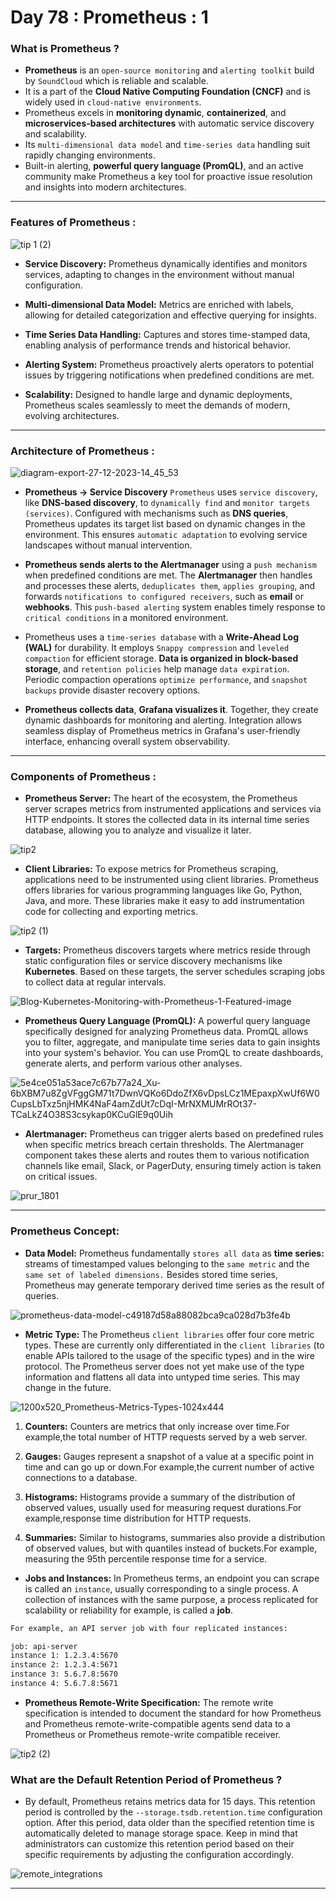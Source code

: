 # Day 78 : Prometheus : 1

### What is Prometheus ?

- **Prometheus** is an `open-source monitoring` and `alerting toolkit` build by `SoundCloud` which is reliable and scalable.
- It is a part of the **Cloud Native Computing Foundation (CNCF)** and is widely used in `cloud-native environments`.
- Prometheus excels in **monitoring dynamic**, **containerized**, and **microservices-based architectures** with automatic service discovery and scalability.
- Its `multi-dimensional data model` and `time-series data` handling suit rapidly changing environments.
- Built-in alerting, **powerful query language (PromQL)**, and an active community make Prometheus a key tool for proactive issue resolution and insights into modern architectures.

---

### Features of Prometheus :

![tip 1 (2)](https://github.com/Rohit312001/GitDemo/assets/76991475/c4f099af-cd52-4172-8774-b52b4a0b6462)

- **Service Discovery:** Prometheus dynamically identifies and monitors services, adapting to changes in the environment without manual configuration.

- **Multi-dimensional Data Model:** Metrics are enriched with labels, allowing for detailed categorization and effective querying for insights.

- **Time Series Data Handling:** Captures and stores time-stamped data, enabling analysis of performance trends and historical behavior.

- **Alerting System:** Prometheus proactively alerts operators to potential issues by triggering notifications when predefined conditions are met.

- **Scalability:** Designed to handle large and dynamic deployments, Prometheus scales seamlessly to meet the demands of modern, evolving architectures.

---

### Architecture of Prometheus :

![diagram-export-27-12-2023-14_45_53](https://github.com/Rohit312001/GitDemo/assets/76991475/062b3749-4f9f-41f9-9894-a4460e907813)

- **Prometheus -> Service Discovery** `Prometheus` uses `service discovery`, like **DNS-based discovery**, to `dynamically find` and `monitor targets (services)`. Configured with mechanisms such as **DNS queries**, Prometheus updates its target list based on dynamic changes in the environment. This ensures `automatic adaptation` to evolving service landscapes without manual intervention.

- **Prometheus sends alerts to the Alertmanager** using a `push mechanism` when predefined conditions are met. The **Alertmanager** then handles and processes these alerts, `deduplicates them`, `applies grouping`, and forwards `notifications to configured receivers`, such as **email** or **webhooks**. This `push-based alerting` system enables timely response to `critical conditions` in a monitored environment.

- Prometheus uses a `time-series database` with a **Write-Ahead Log (WAL)** for durability. It employs `Snappy compression` and `leveled compaction` for efficient storage. **Data is organized in block-based storage**, and `retention policies` help manage `data expiration`. Periodic compaction operations `optimize performance`, and `snapshot backups` provide disaster recovery options.

- **Prometheus collects data**, **Grafana visualizes it**. Together, they create dynamic dashboards for monitoring and alerting. Integration allows seamless display of Prometheus metrics in Grafana's user-friendly interface, enhancing overall system observability.

---

### Components of Prometheus :

- **Prometheus Server:** The heart of the ecosystem, the Prometheus server scrapes metrics from instrumented applications and services via HTTP endpoints. It stores the collected data in its internal time series database, allowing you to analyze and visualize it later.

![tip2](https://github.com/Rohit312001/GitDemo/assets/76991475/8f5736e7-e175-45a8-b7b5-5d3650cc6222)

- **Client Libraries:** To expose metrics for Prometheus scraping, applications need to be instrumented using client libraries. Prometheus offers libraries for various programming languages like Go, Python, Java, and more. These libraries make it easy to add instrumentation code for collecting and exporting metrics.

![tip2 (1)](https://github.com/Rohit312001/GitDemo/assets/76991475/abc580d1-5520-4b92-9ea0-f41b64dacfc7)

- **Targets:** Prometheus discovers targets where metrics reside through static configuration files or service discovery mechanisms like **Kubernetes**. Based on these targets, the server schedules scraping jobs to collect data at regular intervals.

![Blog-Kubernetes-Monitoring-with-Prometheus-1-Featured-image](https://github.com/Rohit312001/GitDemo/assets/76991475/3037562c-b931-46d9-b165-8391a1d5f2d7)

- **Prometheus Query Language (PromQL):** A powerful query language specifically designed for analyzing Prometheus data. PromQL allows you to filter, aggregate, and manipulate time series data to gain insights into your system's behavior. You can use PromQL to create dashboards, generate alerts, and perform various other analyses.

![5e4ce051a53ace7c67b77a24_Xu-6bXBM7u8ZgVFggGM71t7DwnVQKo6DdoZfX6vDpsLCz1MEpaxpXwUf6W0CupsLbTxz5njHMK4NaF4amZdUt7cDqI-MrNXMUMrROt37-TCaLkZ4O38S3csykap0KCuGlE9q0Uih](https://github.com/Rohit312001/GitDemo/assets/76991475/8e7ad724-58da-4ca8-9876-cee1127cd7e2)

- **Alertmanager:** Prometheus can trigger alerts based on predefined rules when specific metrics breach certain thresholds. The Alertmanager component takes these alerts and routes them to various notification channels like email, Slack, or PagerDuty, ensuring timely action is taken on critical issues.

![prur_1801](https://github.com/Rohit312001/GitDemo/assets/76991475/758ae9ff-e152-421b-a4bf-1faa1cfaae35)

---

### Prometheus Concept:

- **Data Model:** Prometheus fundamentally `stores all data` as **time series:** streams of timestamped values belonging to the `same metric` and the `same set of labeled dimensions.` Besides stored time series, Prometheus may generate temporary derived time series as the result of queries.

![prometheus-data-model-c49187d58a88082bca9ca028d7b3fe4b](https://github.com/Rohit312001/GitDemo/assets/76991475/a7de294f-7d34-4640-a89f-dadfd3339c0f)

- **Metric Type:** The Prometheus `client libraries` offer four core metric types. These are currently only differentiated in the `client libraries` (to enable APIs tailored to the usage of the specific types) and in the wire protocol. The Prometheus server does not yet make use of the type information and flattens all data into untyped time series. This may change in the future.

![1200x520_Prometheus-Metrics-Types-1024x444](https://github.com/Rohit312001/GitDemo/assets/76991475/08505cff-4357-401b-97a4-83b9b0b71b97)

1. **Counters:** Counters are metrics that only increase over time.For example,the total number of HTTP requests served by a web server.

2. **Gauges:** Gauges represent a snapshot of a value at a specific point in time and can go up or down.For example,the current number of active connections to a database.

3. **Histograms:** Histograms provide a summary of the distribution of observed values, usually used for measuring request durations.For example,response time distribution for HTTP requests.

4. **Summaries:** Similar to histograms, summaries also provide a distribution of observed values, but with quantiles instead of buckets.For example, measuring the 95th percentile response time for a service.

- **Jobs and Instances:** In Prometheus terms, an endpoint you can scrape is called an `instance`, usually corresponding to a single process. A collection of instances with the same purpose, a process replicated for scalability or reliability for example, is called a **job**.

```bash
For example, an API server job with four replicated instances:

job: api-server
instance 1: 1.2.3.4:5670
instance 2: 1.2.3.4:5671
instance 3: 5.6.7.8:5670
instance 4: 5.6.7.8:5671
```

- **Prometheus Remote-Write Specification:** The remote write specification is intended to document the standard for how Prometheus and Prometheus remote-write-compatible agents send data to a Prometheus or Prometheus remote-write compatible receiver.

![tip2 (2)](https://github.com/Rohit312001/GitDemo/assets/76991475/667167f2-8d8a-4bc9-8d2d-9d1050eaf936)

### What are the Default Retention Period of Prometheus ?

- By default, Prometheus retains metrics data for 15 days. This retention period is controlled by the `--storage.tsdb.retention.time` configuration option. After this period, data older than the specified retention time is automatically deleted to manage storage space. Keep in mind that administrators can customize this retention period based on their specific requirements by adjusting the configuration accordingly.

![remote_integrations](https://github.com/Rohit312001/GitDemo/assets/76991475/56c5b527-5bee-4090-aaf9-a3badac0eb52)

---
